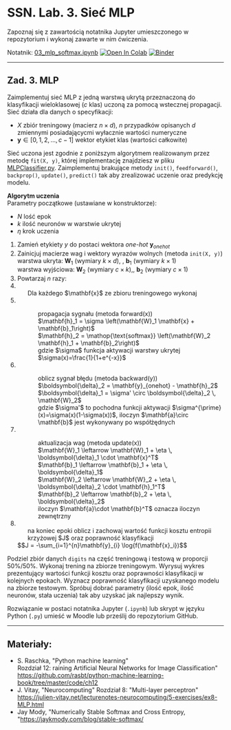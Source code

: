 # SSN. Lab. 3. Sieć MLP

Zapoznaj się z zawartością notatnika Jupyter umieszczonego w repozytorium  i wykonaj zawarte w nim ćwiczenia.

Notatnik: [03_mlp_softmax.ipynb](https://github.com/IS-UMK/ssn_lab_03/blob/master/03_mlp_softmax.ipynb)
[![Open In Colab](https://colab.research.google.com/assets/colab-badge.svg)](https://colab.research.google.com/github/IS-UMK/ssn_lab_03/blob/master/03_mlp_softmax.ipynb) [![Binder](https://mybinder.org/badge_logo.svg)](https://mybinder.org/v2/gh/IS-UMK/ssn_lab_03/master?filepath=03_mlp_softmax.ipynb)

---

## Zad. 3. MLP

Zaimplementuj sieć MLP z jedną warstwą ukrytą przeznaczoną do klasyfikacji wieloklasowej ($c$ klas) uczoną za pomocą wstecznej propagacji.  
Sieć działa dla danych o specyfikacji:
* $X$ zbiór treningowy (macierz $n \times d$), $n$ przypadków opisanych $d$ zmiennymi posiadającycmi wyłacznie wartości numeryczne
* $\mathbf{y} \in [0, 1, 2, \ldots, c-1 ]$ wektor etykiet klas (wartości całkowite)

Sieć uczona jest zgodnie z poniższym algorytmem realizowanym przez metodę ``fit(X, y)``, której implementację znajdziesz w pliku [MLPClassifier.py](https://github.com/IS-UMK/ssn_lab_03/blob/master/MLPClassifier.py). Zaimplementuj brakujące metody ``init()``, ``feedforward()``, ``backprop()``, ``update()``, ``predict()`` tak aby zrealizować uczenie oraz predykcję modelu. 

**Algorytm uczenia**  
Parametry początkowe (ustawiane w konstruktorze): 
* $N$ lość epok
* $k$ ilość neuronów w warstwie ukrytej
* $\eta$ krok uczenia

1. Zamień etykiety $y$ do postaci wektora _one-hot_ $\mathbf{y}_{onehot}$
2. Zainicjuj macierze wag i wektory wyrazów wolnych (metoda ``init(X, y)``)<br>
   warstwa ukryta: $\mathbf{W}_1$ (wymiary  $k \times d$), \, $\mathbf{b}_1$ (wymiary $k \times 1$) <br>
   warstwa wyjściowa: $\mathbf{W}_2$ (wymiary $c \times k$),\, $\mathbf{b}_2$ (wymiary $c \times 1$)
3. Powtarzaj $n$ razy:
4. <ul>Dla każdego $\mathbf{x}$ ze zbioru treningowego wykonaj</ul>
5. <ul><ul>propagacja sygnału (metoda forward(x))<br>  
   $\mathbf{h}_1 = \sigma \left(\mathbf{W}_1 \mathbf{x} + \mathbf{b}_1\right)$  <br>
   $\mathbf{h}_2 = \mathop{\text{softmax}} \left(\mathbf{W}_2 \mathbf{h}_1 + \mathbf{b}_2\right)$  <br>
   gdzie $\sigma$ funkcja aktywacji warstwy ukrytej $\sigma(x)=\frac{1}{1+e^{-x}}$ </ul></ul>
6. <ul><ul>oblicz sygnał błędu (metoda backward(y)) <br> 
   $\boldsymbol{\delta}_2 = \mathbf{y}_{onehot} - \mathbf{h}_2$<br>
   $\boldsymbol{\delta}_1 = \sigma' \circ \boldsymbol{\delta}_2 \, \mathbf{W}_2$<br>
   gdzie $\sigma'$ to pochodna funkcji aktywacji $\sigma^{\prime}(x)=\sigma(x)(1-\sigma(x))$, iloczyn $\mathbf{a}\circ \mathbf{b}$ jest wykonywany po współżędnych </ul></ul>
7. <ul><ul>aktualizacja wag  (metoda update(x))<br>
   $\mathbf{W}_1 \leftarrow \mathbf{W}_1 + \eta \, \boldsymbol{\delta}_1 \cdot \mathbf{x}^T$  <br>
   $\mathbf{b}_1 \leftarrow \mathbf{b}_1 + \eta \, \boldsymbol{\delta}_1$  <br>
   $\mathbf{W}_2 \leftarrow \mathbf{W}_2 + \eta \, \boldsymbol{\delta}_2 \cdot \mathbf{h}_1^T$   <br>
   $\mathbf{b}_2 \leftarrow \mathbf{b}_2 + \eta \, \boldsymbol{\delta}_2$  <br> iloczyn $\mathbf{a}\cdot \mathbf{b}^T$ oznacza iloczyn zewnętrzny </ul></ul>
8. <ul>na koniec epoki oblicz i zachowaj wartość funkcji kosztu entropii krzyżowej $J$ oraz poprawność klasyfikacji  </ul>
   $$J = -\sum_{i=1}^{n}\mathbf{y}_{i} \log{f(\mathbf{x}_i})$$ 

Podziel zbiór danych ``digits`` na część treningową i testową w proporcji 50%/50%. Wykonaj trening na zbiorze treningowym. Wyrysuj wykres prezentujący wartości funkcji kosztu oraz poprawności klasyfikacji w kolejnych epokach. Wyznacz poprawność klasyfikacji uzyskanego modelu na zbiorze testowym. 
Spróbuj dobrać parametry (ilość epok, ilość neuronów, stała uczenia) tak aby uzyskać jak najlepszy wynik.  

Rozwiązanie w postaci notatnika Jupyter (``.ipynb``) lub skrypt w języku Python (``.py``) umieść w Moodle lub prześlij do repozytorium GitHub.

---
## Materiały:

* S. Raschka, "Python machine learning"  
  Rozdział 12: raining Artificial Neural Networks for Image Classification"  
  https://github.com/rasbt/python-machine-learning-book/tree/master/code/ch12
* J. Vitay, "Neurocomputing"
  Rozdział 8: "Multi-layer perceptron"  
  https://julien-vitay.net/lecturenotes-neurocomputing/5-exercises/ex8-MLP.html
* Jay Mody, "Numerically Stable Softmax and Cross Entropy,  
  "https://jaykmody.com/blog/stable-softmax/




